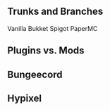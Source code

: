## Trunks and Branches

Vanilla
Bukket
Spigot
PaperMC

## Plugins vs. Mods

## Bungeecord

## Hypixel

